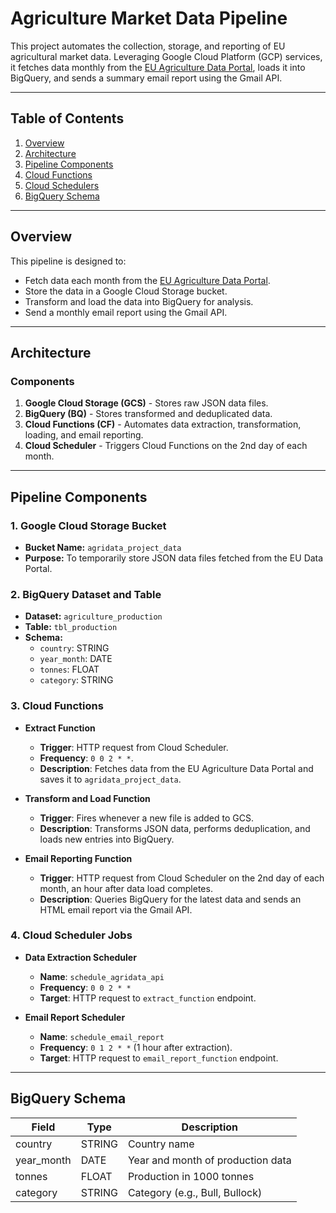 # Agriculture Market Data Pipeline

This project automates the collection, storage, and reporting of EU agricultural market data. Leveraging Google Cloud Platform (GCP) services, it fetches data monthly from the [EU Agriculture Data Portal](https://agridata.ec.europa.eu/extensions/DataPortal/agricultural_markets.html), loads it into BigQuery, and sends a summary email report using the Gmail API.

---

## Table of Contents
1. [Overview](#overview)
2. [Architecture](#architecture)
3. [Pipeline Components](#pipeline-components)
4. [Cloud Functions](#cloud-functions)
5. [Cloud Schedulers](#cloud-schedulers)
6. [BigQuery Schema](#bigquery-schema)

---

## Overview

This pipeline is designed to:
- Fetch data each month from the [EU Agriculture Data Portal](https://agridata.ec.europa.eu/extensions/DataPortal/agricultural_markets.html).
- Store the data in a Google Cloud Storage bucket.
- Transform and load the data into BigQuery for analysis.
- Send a monthly email report using the Gmail API.

---

## Architecture

### Components
1. **Google Cloud Storage (GCS)** - Stores raw JSON data files.
2. **BigQuery (BQ)** - Stores transformed and deduplicated data.
3. **Cloud Functions (CF)** - Automates data extraction, transformation, loading, and email reporting.
4. **Cloud Scheduler** - Triggers Cloud Functions on the 2nd day of each month.

---

## Pipeline Components

### 1. **Google Cloud Storage Bucket**
   - **Bucket Name:** `agridata_project_data`
   - **Purpose:** To temporarily store JSON data files fetched from the EU Data Portal.

### 2. **BigQuery Dataset and Table**
   - **Dataset:** `agriculture_production`
   - **Table:** `tbl_production`
   - **Schema:**
     - `country`: STRING
     - `year_month`: DATE
     - `tonnes`: FLOAT
     - `category`: STRING

### 3. **Cloud Functions**

- **Extract Function**
   - **Trigger**: HTTP request from Cloud Scheduler.
   - **Frequency**: `0 0 2 * *`.
   - **Description**: Fetches data from the EU Agriculture Data Portal and saves it to `agridata_project_data`.

- **Transform and Load Function**
   - **Trigger**: Fires whenever a new file is added to GCS.
   - **Description**: Transforms JSON data, performs deduplication, and loads new entries into BigQuery.

- **Email Reporting Function**
   - **Trigger**: HTTP request from Cloud Scheduler on the 2nd day of each month, an hour after data load completes.
   - **Description**: Queries BigQuery for the latest data and sends an HTML email report via the Gmail API.

### 4. **Cloud Scheduler Jobs**

- **Data Extraction Scheduler**
   - **Name**: `schedule_agridata_api`
   - **Frequency**: `0 0 2 * *`
   - **Target**: HTTP request to `extract_function` endpoint.

- **Email Report Scheduler**
   - **Name**: `schedule_email_report`
   - **Frequency**: `0 1 2 * *` (1 hour after extraction).
   - **Target**: HTTP request to `email_report_function` endpoint.

---

## BigQuery Schema

| Field       | Type   | Description                        |
|-------------|--------|------------------------------------|
| country     | STRING | Country name                      |
| year_month  | DATE   | Year and month of production data |
| tonnes      | FLOAT  | Production in 1000 tonnes         |
| category    | STRING | Category (e.g., Bull, Bullock)    |
